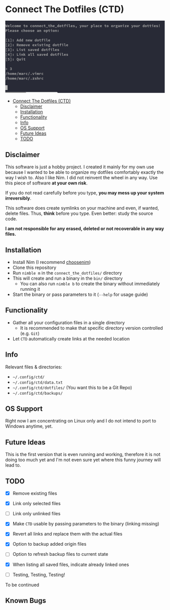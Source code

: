 # Connect The Dotfiles (CTD)

<div align="center">
<img src="https://github.com/Smarcy/connect_the_dotfiles/blob/master/assets/introMenu.png">
</div>

- [Connect The Dotfiles (CTD)](#connect-the-dotfiles--ctd-)
  * [Disclaimer](#disclaimer)
  * [Installation](#installation)
  * [Functionality](#functionality)
  * [Info](#info)
  * [OS Support](#os-support)
  * [Future Ideas](#future-ideas)
  * [TODO](#todo)

## Disclaimer

This software is just a hobby project. I created it mainly for my own use because
I wanted to be able to organize my dotfiles comfortably exactly the way I wish to. Also I like Nim.
I did not reinvent the wheel in any way.
Use this piece of software **at your own risk**.

If you do not read carefully before you type, **you may mess up your system irreversibly**.

This software does create symlinks on your machine and even, if wanted, delete files.
Thus, **think** before you type. Even better: study the source code.

**I am not responsible for any erased, deleted or not recoverable in any way files.**

## Installation

* Install Nim (I recommend [choosenim](https://github.com/dom96/choosenim))
* Clone this repository
* Run `nimble m` in the `connect_the_dotfiles/` directory
* This will create and run a binary in the `bin/` directory
  * You can also run `nimble b` to create the binary without immediately running it
* Start the binary or pass parameters to it (`--help` for usage guide)

## Functionality

- Gather all your configuration files in a single directory
  - It is recommended to make that specific directory version controlled (e.g. `Git`)
- Let `CTD` automatically create links at the needed location

## Info

Relevant files & directories:

* `~/.config/ctd/`
* `~/.config/ctd/data.txt`
* `~/.config/ctd/dotfiles/` (You want this to be a Git Repo)
* `~/.config/ctd/backups/`


## OS Support

Right now I am concentrating on Linux only and I do not intend to
port to Windows anytime, yet.

## Future Ideas

This is the first version that is even running and working,
therefore it is not doing too much yet and I'm not even sure yet where this
funny journey will lead to.

## TODO

* [X] Remove existing files
* [X] Link only selected files
* [ ] Link only unlinked files
* [X] Make `CTD` usable by passing parameters to the binary (linking missing)
* [X] Revert all links and replace them with the actual files
* [X] Option to backup added origin files
* [ ] Option to refresh backup files to current state
* [X] When listing all saved files, indicate already linked ones
* [ ] Testing, Testing, Testing!


To be continued

## Known Bugs
